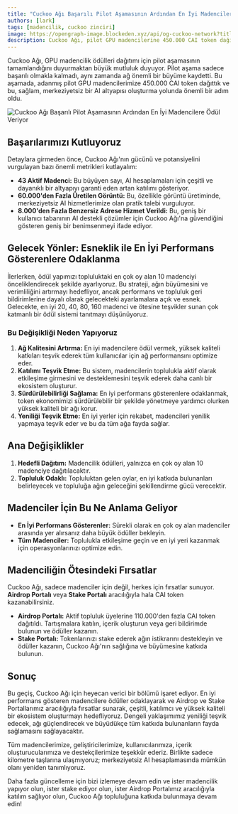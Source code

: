 ```yaml
---
title: "Cuckoo Ağı Başarılı Pilot Aşamasının Ardından En İyi Madencilere Ödül Veriyor"
authors: [lark]
tags: [madencilik, cuckoo zinciri]
image: https://opengraph-image.blockeden.xyz/api/og-cuckoo-network?title=Cuckoo%20A%C4%9F%C4%B1%20Ba%C5%9Far%C4%B1l%C4%B1%20Pilot%20A%C5%9Famas%C4%B1n%C4%B1n%20Ard%C4%B1ndan%20En%20%C4%B0yi%20Madencilere%20%C3%96d%C3%BCl%20Veriyor
description: Cuckoo Ağı, pilot GPU madencilerine 450.000 CAI token dağıtıyor ve en çok oy alan madencilere odaklanan yeni bir ödül sistemi tanıtıyor. Bu değişikliklerin merkeziyetsiz AI madenciliğinin geleceğini nasıl şekillendireceğini keşfedin.
---
```


Cuckoo Ağı, GPU madencilik ödülleri dağıtımı için pilot aşamasının tamamlandığını duyurmaktan büyük mutluluk duyuyor. Pilot aşama sadece başarılı olmakla kalmadı, aynı zamanda ağ önemli bir büyüme kaydetti. Bu aşamada, adanmış pilot GPU madencilerimize 450.000 CAI token dağıttık ve bu, sağlam, merkeziyetsiz bir AI altyapısı oluşturma yolunda önemli bir adım oldu.

![Cuckoo Ağı Başarılı Pilot Aşamasının Ardından En İyi Madencilere Ödül Veriyor](https://cuckoo-network.b-cdn.net/2024-09-02-cuckoo-network-rewards-top-gpu-miners-after-successful-pilot.webp "Cuckoo Ağı Başarılı Pilot Aşamasının Ardından En İyi Madencilere Ödül Veriyor")

## Başarılarımızı Kutluyoruz

Detaylara girmeden önce, Cuckoo Ağı'nın gücünü ve potansiyelini vurgulayan bazı önemli metrikleri kutlayalım:

- **43 Aktif Madenci:** Bu büyüyen sayı, AI hesaplamaları için çeşitli ve dayanıklı bir altyapıyı garanti eden artan katılımı gösteriyor.
- **60.000'den Fazla Üretilen Görüntü:** Bu, özellikle görüntü üretiminde, merkeziyetsiz AI hizmetlerimize olan pratik talebi vurguluyor.
- **8.000'den Fazla Benzersiz Adrese Hizmet Verildi:** Bu, geniş bir kullanıcı tabanının AI destekli çözümler için Cuckoo Ağı'na güvendiğini gösteren geniş bir benimsenmeyi ifade ediyor.

## Gelecek Yönler: Esneklik ile En İyi Performans Gösterenlere Odaklanma

İlerlerken, ödül yapımızı topluluktaki en çok oy alan 10 madenciyi önceliklendirecek şekilde ayarlıyoruz. Bu strateji, ağın büyümesini ve verimliliğini artırmayı hedefliyor, ancak performans ve topluluk geri bildirimlerine dayalı olarak gelecekteki ayarlamalara açık ve esnek. Gelecekte, en iyi 20, 40, 80, 160 madenci ve ötesine teşvikler sunan çok katmanlı bir ödül sistemi tanıtmayı düşünüyoruz.

### Bu Değişikliği Neden Yapıyoruz

1. **Ağ Kalitesini Artırma:** En iyi madencilere ödül vermek, yüksek kaliteli katkıları teşvik ederek tüm kullanıcılar için ağ performansını optimize eder.
2. **Katılımı Teşvik Etme:** Bu sistem, madencilerin toplulukla aktif olarak etkileşime girmesini ve desteklemesini teşvik ederek daha canlı bir ekosistem oluşturur.
3. **Sürdürülebilirliği Sağlama:** En iyi performans gösterenlere odaklanmak, token ekonomimizi sürdürülebilir bir şekilde yönetmeye yardımcı olurken yüksek kaliteli bir ağı korur.
4. **Yeniliği Teşvik Etme:** En iyi yerler için rekabet, madencileri yenilik yapmaya teşvik eder ve bu da tüm ağa fayda sağlar.

## Ana Değişiklikler

1. **Hedefli Dağıtım:** Madencilik ödülleri, yalnızca en çok oy alan 10 madenciye dağıtılacaktır.
2. **Topluluk Odaklı:** Topluluktan gelen oylar, en iyi katkıda bulunanları belirleyecek ve topluluğa ağın geleceğini şekillendirme gücü verecektir.

## Madenciler İçin Bu Ne Anlama Geliyor

- **En İyi Performans Gösterenler:** Sürekli olarak en çok oy alan madenciler arasında yer alırsanız daha büyük ödüller bekleyin.
- **Tüm Madenciler:** Toplulukla etkileşime geçin ve en iyi yeri kazanmak için operasyonlarınızı optimize edin.

## Madenciliğin Ötesindeki Fırsatlar

Cuckoo Ağı, sadece madenciler için değil, herkes için fırsatlar sunuyor. **Airdrop Portalı** veya **Stake Portalı** aracılığıyla hala CAI token kazanabilirsiniz.

- **Airdrop Portalı:** Aktif topluluk üyelerine 110.000'den fazla CAI token dağıtıldı. Tartışmalara katılın, içerik oluşturun veya geri bildirimde bulunun ve ödüller kazanın.
- **Stake Portalı:** Tokenlarınızı stake ederek ağın istikrarını destekleyin ve ödüller kazanın, Cuckoo Ağı'nın sağlığına ve büyümesine katkıda bulunun.

## Sonuç

Bu geçiş, Cuckoo Ağı için heyecan verici bir bölümü işaret ediyor. En iyi performans gösteren madencilere ödüller odaklayarak ve Airdrop ve Stake Portallarımız aracılığıyla fırsatlar sunarak, çeşitli, katılımcı ve yüksek kaliteli bir ekosistem oluşturmayı hedefliyoruz. Dengeli yaklaşımımız yeniliği teşvik edecek, ağı güçlendirecek ve büyüdükçe tüm katkıda bulunanların fayda sağlamasını sağlayacaktır.

Tüm madencilerimize, geliştiricilerimize, kullanıcılarımıza, içerik oluşturucularımıza ve destekçilerimize teşekkür ederiz. Birlikte sadece kilometre taşlarına ulaşmıyoruz; merkeziyetsiz AI hesaplamasında mümkün olanı yeniden tanımlıyoruz.

Daha fazla güncelleme için bizi izlemeye devam edin ve ister madencilik yapıyor olun, ister stake ediyor olun, ister Airdrop Portalımız aracılığıyla katılım sağlıyor olun, Cuckoo Ağı topluluğuna katkıda bulunmaya devam edin!
